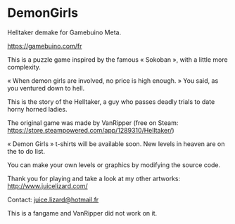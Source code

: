 # DemonGirls
Helltaker demake for Gamebuino Meta.

https://gamebuino.com/fr

This is a puzzle game inspired by the famous « Sokoban », with a little more complexity.

« When demon girls are involved, no price is high enough. » You said, as you ventured down to hell.

This is the story of the Helltaker, a guy who passes deadly trials to date horny horned ladies.

The original game was made by VanRipper (free on Steam: https://store.steampowered.com/app/1289310/Helltaker/)

« Demon Girls » t-shirts will be available soon.
New levels in heaven are on the to do list.

You can make your own levels or graphics by modifying the source code.

Thank you for playing and take a look at my other artworks: http://www.juicelizard.com/

Contact: juice.lizard@hotmail.fr

This is a fangame and VanRipper did not work on it.
